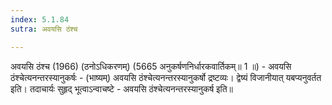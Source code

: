 ```yaml
---
index: 5.1.84
sutra: अवयसि ठंश्च

---
```

 अवयसि ठंश्च (1966) (ठनोऽधिकरणम्) (5665 अनुकर्षणनिर्धारकवार्तिकम्॥ 1 ॥) - अवयसि ठंश्चेत्यनन्तरस्यानुकर्षः - (भाष्यम्) अवयसि ठंश्चेत्यनन्तरस्यानुकर्षो द्रष्टव्यः। द्वेष्यं विजानीयात् यबप्यनुवर्तत इति। तदाचार्यः सुहृद् भूत्वाऽन्वाचष्टे - अवयसि ठंश्चेत्यनन्तरस्यानुकर्ष इति॥ 